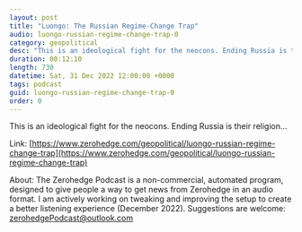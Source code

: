 ```yaml
---
layout: post
title: "Luongo: The Russian Regime-Change Trap"
audio: luongo-russian-regime-change-trap-0
category: geopolitical
desc: "This is an ideological fight for the neocons. Ending Russia is their religion..."
duration: 00:12:10
length: 730
datetime: Sat, 31 Dec 2022 12:00:00 +0000
tags: podcast
guid: luongo-russian-regime-change-trap-0
order: 0
---
```

This is an ideological fight for the neocons. Ending Russia is their religion...

Link: [https://www.zerohedge.com/geopolitical/luongo-russian-regime-change-trap](https://www.zerohedge.com/geopolitical/luongo-russian-regime-change-trap)

About: The Zerohedge Podcast is a non-commercial, automated program, designed to give people a way to get news from Zerohedge in an audio format.  I am actively working on tweaking and improving the setup to create a better listening experience (December 2022).  Suggestions are welcome: [zerohedgePodcast@outlook.com](mailto:zerohedgePodcast@outlook.com)